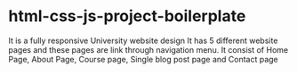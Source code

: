 # html-css-js-project-boilerplate

It is a fully responsive University website design It has 5 different website pages and these pages are link through navigation menu. It consist of Home Page, About Page, Course page, Single blog post page and Contact page
